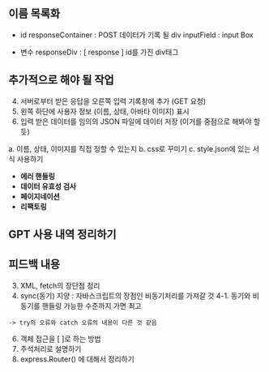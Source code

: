 ## 이름 목록화

- id
responseContainer : POST 데이터가 기록 될 div
inputField : input Box

- 변수
responseDiv : [ response ] id를 가진 div태그

## 추가적으로 해야 될 작업
<!-- 1. 상단에 로고 (이모지폰트)와 햄버거 메뉴 표시 -->
<!-- 2. 사용자 프롬프트 입력창 제공 -->
<!-- 3. 사용자의 메시지 입력 및 서버로의 데이터 전송 (POST 요청) -->
4. 서버로부터 받은 응답을 오른쪽 입력 기록창에 추가 (GET 요청)
5. 왼쪽 하단에 사용자 정보 (이름, 상태, 아바타 이미지) 표시
6. 입력 받은 데이터를 임의의 JSON 파일에 데이터 저장
  (이거를 중점으로 해봐야 할 듯)

a. 이름, 상태, 이미지를 직접 정할 수 있는지
b. css로 꾸미기
c. style.json에 있는 서식 사용하기

- **에러 핸들링**
- **데이터 유효성 검사**
- **페이지네이션**
- **리팩토링**

## GPT 사용 내역 정리하기

## 피드백 내용
<!-- 1. package.json에 "main" 수정하기 -->
<!-- 2. readme 넘버링 -->
3. XML, fetch의 장단점 정리
4. sync(동기) 지양 : 자바스크립트의 장점인 비동기처리를 가져갈 것
4-1. 동기와 비동기를 핸들링 가능한 수준까지 가면 최고
<!-- 5. 에러처리는 try에서 하는 것이 좋음(Develope-25 참고) -->
    -> try의 오류와 catch 오류의 내용이 다른 것 같음
6. 객체 접근을 [ ]로 하는 방법
7. 주석처리로 설명하기
8. express.Router() 에 대해서 정리하기